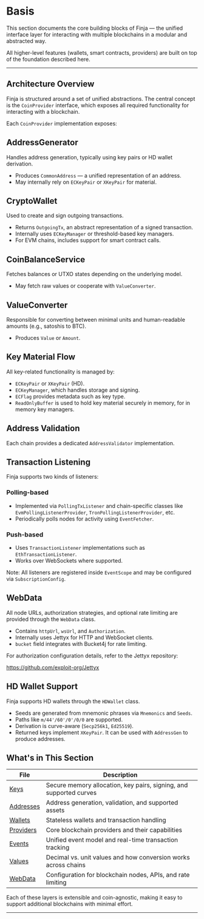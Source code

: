 # Basis

This section documents the core building blocks of Finja — the unified interface layer for interacting with multiple blockchains in a modular and abstracted way.

All higher-level features (wallets, smart contracts, providers) are built on top of the foundation described here.

---

## Architecture Overview

Finja is structured around a set of unified abstractions. The central concept is the `CoinProvider` interface, which exposes all required functionality for interacting with a blockchain.

Each `CoinProvider` implementation exposes:

## AddressGenerator

Handles address generation, typically using key pairs or HD wallet derivation.

- Produces `CommonAddress` — a unified representation of an address.
- May internally rely on `ECKeyPair` or `XKeyPair` for material.

## CryptoWallet

Used to create and sign outgoing transactions.

- Returns `OutgoingTx`, an abstract representation of a signed transaction.
- Internally uses `ECKeyManager` or threshold-based key managers.
- For EVM chains, includes support for smart contract calls.

## CoinBalanceService

Fetches balances or UTXO states depending on the underlying model.

- May fetch raw values or cooperate with `ValueConverter`.

## ValueConverter

Responsible for converting between minimal units and human-readable amounts (e.g., satoshis to BTC).

- Produces `Value` or `Amount`.

## Key Material Flow

All key-related functionality is managed by:

- `ECKeyPair` or `XKeyPair` (HD).
- `ECKeyManager`, which handles storage and signing.
- `ECFlag` provides metadata such as key type.
- `ReadOnlyBuffer` is used to hold key material securely in memory, for in memory key managers.

## Address Validation

Each chain provides a dedicated `AddressValidator` implementation.

## Transaction Listening

Finja supports two kinds of listeners:

### Polling-based

- Implemented via `PollingTxListener` and chain-specific classes like `EvmPollingListenerProvider`, `TronPollingListenerProvider`, etc.
- Periodically polls nodes for activity using `EventFetcher`.

### Push-based

- Uses `TransactionListener` implementations such as `EthTransactionListener`.
- Works over WebSockets where supported.

Note: All listeners are registered inside `EventScope` and may be configured via `SubscriptionConfig`.

## WebData

All node URLs, authorization strategies, and optional rate limiting are provided through the `WebData` class.

- Contains `httpUrl`, `wsUrl`, and `Authorization`.
- Internally uses Jettyx for HTTP and WebSocket clients.
- `bucket` field integrates with Bucket4j for rate limiting.

For authorization configuration details, refer to the Jettyx repository:

https://github.com/exploit-org/Jettyx

## HD Wallet Support

Finja supports HD wallets through the `HDWallet` class.

- Seeds are generated from mnemonic phrases via `Mnemonics` and `Seeds`.
- Paths like `m/44'/60'/0'/0/0` are supported.
- Derivation is curve-aware (`Secp256k1`, `Ed25519`).
- Returned keys implement `XKeyPair`. It can be used with `AddressGen` to produce addresses.


## What's in This Section

| File                       | Description                                                              |
|----------------------------|--------------------------------------------------------------------------|
| [Keys](./keys.md)          | Secure memory allocation, key pairs, signing, and supported curves       |
| [Addresses](./address.md)  | Address generation, validation, and supported assets                     |
| [Wallets](./wallet.md)     | Stateless wallets and transaction handling                               |
| [Providers](./provider.md) | Core blockchain providers and their capabilities                         |
| [Events](./event.md)       | Unified event model and real-time transaction tracking                   |
| [Values](./value.md)       | Decimal vs. unit values and how conversion works across chains           |
| [WebData](./webdata.md)    | Configuration for blockchain nodes, APIs, and rate limiting              |

Each of these layers is extensible and coin-agnostic, making it easy to support additional blockchains with minimal effort.

---